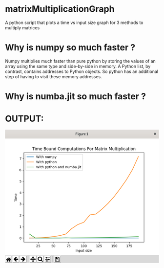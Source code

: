 # matrixMultiplicationGraph
A python script that plots a time vs input size graph for 3 methods to multiply matrices  
  
# Why is numpy so much faster ?
Numpy multiplies much faster than pure python by storing the values of an array using the same type and side-by-side in memory. A Python list, by contrast, contains addresses to Python objects. So python has an additional step of having to visit these memory addresses. 
  
# Why is numba.jit so much faster ?
  
# OUTPUT:
![Alt text](ouput_graph.png?raw=true "Title")

  
